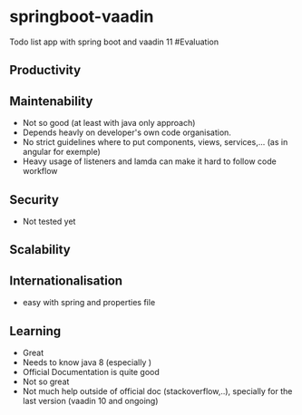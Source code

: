 # springboot-vaadin
Todo list app with spring boot and vaadin 11
#Evaluation
## Productivity

## Maintenability
 - Not so good (at least with java only approach)
  - Depends heavly on developer's own code organisation.
  - No strict guidelines where to put components, views, services,... (as in angular for exemple)
  - Heavy usage of listeners and lamda can make it hard to follow code workflow
 ## Security
 - Not tested yet

## Scalability

## Internationalisation
 - easy with spring and properties file

## Learning

 - Great
  - Needs to know java 8 (especially )
  - Official Documentation is quite good 
 - Not so great
  - Not much help outside of official doc (stackoverflow,..), specially for the last version (vaadin 10 and ongoing) 
